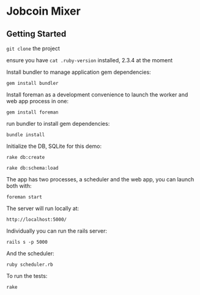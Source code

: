 # Jobcoin Mixer

## Getting Started

`git clone` the project

ensure you have `cat .ruby-version` installed, 2.3.4 at the moment

Install bundler to manage application gem dependencies:

`gem install bundler`

Install foreman as a development convenience to launch the worker and web app process in one:

`gem install foreman`

run bundler to install gem dependencies:

`bundle install`

Initialize the DB, SQLite for this demo:

`rake db:create`

`rake db:schema:load`

The app has two processes, a scheduler and the web app, you can launch both with:

`foreman start`

The server will run locally at:

`http://localhost:5000/`

Individually you can run the rails server:

`rails s -p 5000`

And the scheduler:

`ruby scheduler.rb`

To run the tests:

`rake`
